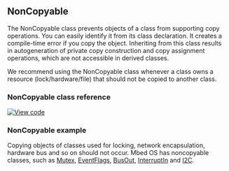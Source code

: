 ## NonCopyable

The NonCopyable class prevents objects of a class from supporting copy operations. You can easily identify it from its class declaration. It creates a compile-time error if you copy the object. Inheriting from this class results in autogeneration of private copy construction and copy assignment operations, which are not accessible in derived classes.

We recommend using the NonCopyable class whenever a class owns a resource (lock/hardware/file) that should not be copied to another class.

### NonCopyable class reference

[![View code](https://www.mbed.com/embed/?type=library)](https://os.mbed.com/docs/v5.6/mbed-os-api-doxy/classmbed_1_1_non_copyable.html)

### NonCopyable example

Copying objects of classes used for locking, network encapsulation, hardware bus and so on should not occur. Mbed OS has noncopyable classes, such as <a href="/docs/v5.6/reference/mutex.html" target="_blank">Mutex</a>, <a href="/docs/v5.6/reference/eventflags.html" target="_blank">EventFlags</a>, <a href="/docs/v5.6/reference/busout.html" target="_blank">BusOut</a>, <a href="/docs/v5.6/reference/interruptin.html" target="_blank">InterruptIn</a> and <a href="/docs/v5.6/reference/i2c.html" target="_blank">I2C</a>.
